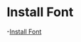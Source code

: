 Install Font
=========================================
-[Install Font](http://jingyan.baidu.com/article/a501d80cd1a3f9ec630f5eb4.html)


